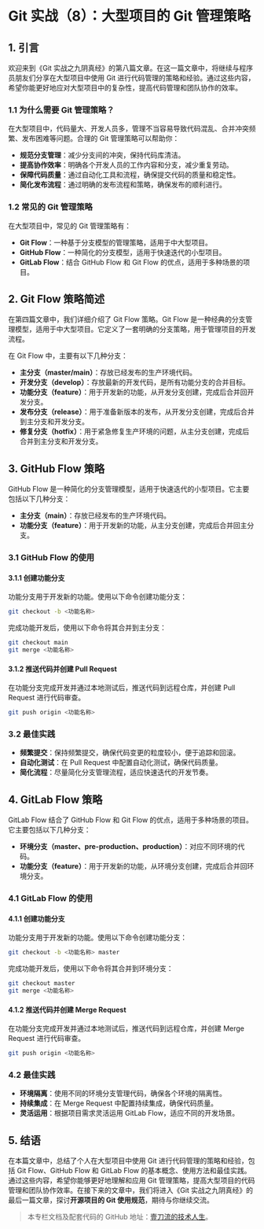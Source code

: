 # Git 实战（8）：大型项目的 Git 管理策略

## 1. 引言

欢迎来到《Git 实战之九阴真经》的第八篇文章。在这一篇文章中，将继续与程序员朋友们分享在大型项目中使用 Git 进行代码管理的策略和经验。通过这些内容，希望你能更好地应对大型项目中的复杂性，提高代码管理和团队协作的效率。

### 1.1 为什么需要 Git 管理策略？

在大型项目中，代码量大、开发人员多，管理不当容易导致代码混乱、合并冲突频繁、发布困难等问题。合理的 Git 管理策略可以帮助你：

- **规范分支管理**：减少分支间的冲突，保持代码库清洁。
- **提高协作效率**：明确各个开发人员的工作内容和分支，减少重复劳动。
- **保障代码质量**：通过自动化工具和流程，确保提交代码的质量和稳定性。
- **简化发布流程**：通过明确的发布流程和策略，确保发布的顺利进行。

### 1.2 常见的 Git 管理策略

在大型项目中，常见的 Git 管理策略有：

- **Git Flow**：一种基于分支模型的管理策略，适用于中大型项目。
- **GitHub Flow**：一种简化的分支模型，适用于快速迭代的小型项目。
- **GitLab Flow**：结合 GitHub Flow 和 Git Flow 的优点，适用于多种场景的项目。

## 2. Git Flow 策略简述

在第四篇文章中，我们详细介绍了 Git Flow 策略。Git Flow 是一种经典的分支管理模型，适用于中大型项目。它定义了一套明确的分支策略，用于管理项目的开发流程。

在 Git Flow 中，主要有以下几种分支：

- **主分支（master/main）**：存放已经发布的生产环境代码。
- **开发分支（develop）**：存放最新的开发代码，是所有功能分支的合并目标。
- **功能分支（feature）**：用于开发新的功能，从开发分支创建，完成后合并回开发分支。
- **发布分支（release）**：用于准备新版本的发布，从开发分支创建，完成后合并到主分支和开发分支。
- **修复分支（hotfix）**：用于紧急修复生产环境的问题，从主分支创建，完成后合并到主分支和开发分支。

## 3. GitHub Flow 策略

GitHub Flow 是一种简化的分支管理模型，适用于快速迭代的小型项目。它主要包括以下几种分支：

- **主分支（main）**：存放已经发布的生产环境代码。
- **功能分支（feature）**：用于开发新的功能，从主分支创建，完成后合并回主分支。

### 3.1 GitHub Flow 的使用

#### 3.1.1 创建功能分支

功能分支用于开发新的功能。使用以下命令创建功能分支：

```bash
git checkout -b <功能名称>
```

完成功能开发后，使用以下命令将其合并到主分支：

```bash
git checkout main
git merge <功能名称>
```

#### 3.1.2 推送代码并创建 Pull Request

在功能分支完成开发并通过本地测试后，推送代码到远程仓库，并创建 Pull Request 进行代码审查。

```bash
git push origin <功能名称>
```

### 3.2 最佳实践

- **频繁提交**：保持频繁提交，确保代码变更的粒度较小，便于追踪和回滚。
- **自动化测试**：在 Pull Request 中配置自动化测试，确保代码质量。
- **简化流程**：尽量简化分支管理流程，适应快速迭代的开发节奏。

## 4. GitLab Flow 策略

GitLab Flow 结合了 GitHub Flow 和 Git Flow 的优点，适用于多种场景的项目。它主要包括以下几种分支：

- **环境分支（master、pre-production、production）**：对应不同环境的代码。
- **功能分支（feature）**：用于开发新的功能，从环境分支创建，完成后合并回环境分支。

### 4.1 GitLab Flow 的使用

#### 4.1.1 创建功能分支

功能分支用于开发新的功能。使用以下命令创建功能分支：

```bash
git checkout -b <功能名称> master
```

完成功能开发后，使用以下命令将其合并到环境分支：

```bash
git checkout master
git merge <功能名称>
```

#### 4.1.2 推送代码并创建 Merge Request

在功能分支完成开发并通过本地测试后，推送代码到远程仓库，并创建 Merge Request 进行代码审查。

```bash
git push origin <功能名称>
```

### 4.2 最佳实践

- **环境隔离**：使用不同的环境分支管理代码，确保各个环境的隔离性。
- **持续集成**：在 Merge Request 中配置持续集成，确保代码质量。
- **灵活运用**：根据项目需求灵活运用 GitLab Flow，适应不同的开发场景。

## 5. 结语

在本篇文章中，总结了个人在大型项目中使用 Git 进行代码管理的策略和经验，包括 Git Flow、GitHub Flow 和 GitLab Flow 的基本概念、使用方法和最佳实践。通过这些内容，希望你能够更好地理解和应用 Git 管理策略，提高大型项目的代码管理和团队协作效率。在接下来的文章中，我们将进入《Git 实战之九阴真经》的最后一篇文章，探讨**开源项目的 Git 使用规范**，期待与你继续交流。

> 本专栏文档及配套代码的 GitHub 地址：[壹刀流的技术人生](https://github.com/IdEvEbI/idevebi.github.io)。
